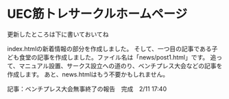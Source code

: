 # UEC筋トレサークルホームページ
更新したところは下に書いておいてね

index.htmlの新着情報の部分を作成しました。
そして、一つ目の記事である子ども食堂の記事を作成しました。ファイル名は「news/post1.html」です。
追って、マニュアル設置、サークス設立への道のり、ベンチプレス大会などの記事を作成します。
あと、news.htmlはもう不要かもしれません。

記事：ベンチプレス大会無事終了の報告　完成　2/11 17:40